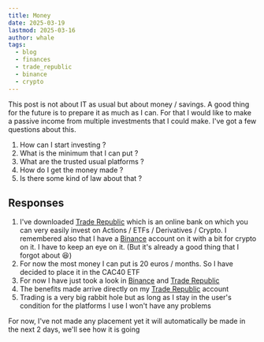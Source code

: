 ```yaml
---
title: Money
date: 2025-03-19
lastmod: 2025-03-16
author: whale
tags:
  - blog
  - finances
  - trade_republic
  - binance
  - crypto
---
```

This post is not about IT as usual but about money / savings. A good thing for the future is to prepare it as much as I can. For that I would like to make a passive income from multiple investments that I could make. I've got a few questions about this.

1. How can I start investing ?
2. What is the minimum that I can put ?
3. What are the trusted usual platforms ?
4. How do I get the money made ?
5. Is there some kind of law about that ?
## Responses

1. I've downloaded [Trade Republic](https://traderepublic.com/) which is an online bank on which you can very easily invest on Actions / ETFs / Derivatives / Crypto. I remembered also that I have a [Binance](https://www.binance.com/) account on it with a bit for crypto on it. I have to keep an eye on it. (But it's already a good thing that I forgot about 😆)
2. For now the most money I can put is 20 euros / months. So I have decided to place it in the CAC40 ETF
3. For now I have just took a look in [Binance](https://www.binance.com/) and [Trade Republic](https://traderepublic.com/)
4. The benefits made arrive directly on my [Trade Republic](https://traderepublic.com/) account
5. Trading is a very big rabbit hole but as long as I stay in the user's condition for the platforms I use I won't have any problems

For now, I've not made any placement yet it will automatically be made in the next 2 days, we'll see how it is going